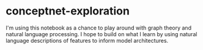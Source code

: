 # conceptnet-exploration

I'm using this notebook as a chance to play around with graph theory and natural language processing. I hope to build on what I learn by using natural language descriptions of features to inform model architectures.
